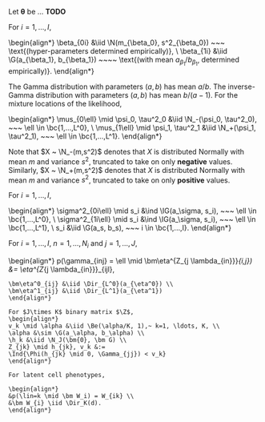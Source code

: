 <!--
The parameters $\bm\theta \mid K$ are now explicitly written.

$$
\begin{split}
\bm\theta_1 &= \bc{
h_k, v_k,
W_{ik}, Z_{jk}
}_{i=1,j=1,k=1}^{i=I,j=J,k=K} \\
\bm\theta_2 &= \bc{
\mus_{0ij}, \mus_{1ij}, \psi_0, \psi_1, 
\tau^2_0, \tau^2_1,
\sigma^2_{ij}, \gamma_{0ij}, \gamma_{1ij}, \beta_{0ij}, \beta_{0j}, \beta_{1j},
}_{i=1,j=1,k=1}^{i=I,j=J,k=K} \\
\bm\theta_3 &= \bc{
\lin, 
\p{y_{inj}\colon m_{inj}=1},
K
}_{i=1,n=1,j=1,k=1}^{i=I,n=N_i,j=J,k=K} \\
\bm\theta &= \bc{\bm\theta_1, \bm\theta_2, \bm\theta_3}
\end{split}
$$

Note that $\bm\theta_1$ are parameters which dimensions depend on $K$.  The
parameters in $\bm\theta_2$ do not explicitly depend on $K$.  And $\bm\theta_3$
contains the remaining parameters, $K$, $\lin$ which takes on values between 1
and $K$, and the missing values for $y_{inj}$ which are sensitive to $\lin$.
-->

<!--
Let $\bm\theta$ be ... **TODO**

\begin{align*}
\beta_{0i} &\sim \N(m_{\beta_0}, s^2_{\beta_0}) ~~~
\text{(hyper-parameters determined empirically)} \\
\beta_{1i} &\sim \G(a_{\beta_1}, b_{\beta_1}) ~~~~
\text{(with mean $a_{\beta_1}/b_{\beta_1}$, determined empirically)} \\
\\
\mus_{0l} \mid \psi_0, \tau^2_0 &\sim \N_-(\psi_0, \tau^2_0), ~~~ l \in \bc{1,...,L^0} \\
\mus_{1l} \mid \psi_1, \tau^2_1 &\sim \N_+(\psi_1, \tau^2_1), ~~~ l \in \bc{1,...,L^1} \\
\sigma^2_{0il} \mid s_i &\sim \IG(a_\sigma, s_i), ~~~ l \in \bc{1,...,L^0} \\
\sigma^2_{1il} \mid s_i &\sim \IG(a_\sigma, s_i), ~~~ l \in \bc{1,...,L^1} \\
s_i &\sim \G(a_s, b_s), ~~~ i \in \bc{1,...,I} \\
\\
p(\gamma_{inj} = l) \mid \bm\eta^{Z_{inj}}_{i,j} &\propto \eta^{Z_{inj}}_{ijl},
~~~ l \in \bc{1,...,L^{Z_{inj}}}  \\
\bm\eta^0_{ij} &\sim \Dir_{L^0}(a_{\eta^0}) \\
\bm\eta^1_{ij} &\sim \Dir_{L^1}(a_{\eta^1}) \\
\\
v_k \mid \alpha &\sim \Be(\alpha/K, 1) \\
\alpha &\sim \G(a_\alpha, b_\alpha) \\
\h_k &\sim \N_J(\bm{0}, \bm G) \\
Z_{jk} \mid h_{jk}, v_k &:=
\Ind{\Phi(h_{jk} \mid 0, \Gamma_{jj}) < v_k} \\
\\
p(\lin=k \mid \bm W_i) &= W_{ik} \\
\bm W_{i} &\sim \Dir_K(d) \\
\end{align*}

Note that $X ~ \N_-(m,s^2)$ denotes that $X$ is distributed Normally with
mean $m$ and variance $s^2$, truncated to take on only *negative* values.
Similarly, $X ~ \N_+(m,s^2)$ denotes that $X$ is distributed Normally with
mean $m$ and variance $s^2$, truncated to take on only *positive* values.
The Gamma distribution with parameters $(a,b)$ has mean $a/b$.
The inverse-Gamma distribution with parameters $(a,b)$ has mean $b / (a-1)$.
-->

Let $\bm\theta$ be ... **TODO**

For $i=1, \ldots, I$,

\begin{align*}
\beta_{0i} &\iid \N(m_{\beta_0}, s^2_{\beta_0}) ~~~
\text{(hyper-parameters determined empirically)}, \\
\beta_{1i} &\iid \G(a_{\beta_1}, b_{\beta_1}) ~~~~
\text{(with mean $a_{\beta_1}/b_{\beta_1}$, determined empirically)}. 
\end{align*}

The Gamma distribution with parameters $(a,b)$ has mean $a/b$. The
inverse-Gamma distribution with parameters $(a,b)$ has mean $b / (a-1)$.  For
the mixture locations of the likelihood,

\begin{align*}
\mus_{0\ell} \mid \psi_0, \tau^2_0 &\iid \N_-(\psi_0, \tau^2_0), ~~~ \ell \in \bc{1,...,L^0}, \\
\mus_{1\ell} \mid \psi_1, \tau^2_1 &\iid \N_+(\psi_1, \tau^2_1), ~~~ \ell \in \bc{1,...,L^1}. 
\end{align*}

Note that $X ~ \N_-(m,s^2)$ denotes that $X$ is distributed Normally
with mean $m$ and variance $s^2$, truncated to take on only
**negative** values. Similarly, $X ~ \N_+(m,s^2)$ denotes that
$X$ is distributed Normally with mean $m$ and variance $s^2$,
truncated to take on only **positive** values.

For $i=1, \ldots, I$,

\begin{align*}
\sigma^2_{0i\ell} \mid s_i &\ind \IG(a_\sigma, s_i), ~~~ \ell \in \bc{1,...,L^0}, \\
\sigma^2_{1i\ell} \mid s_i &\ind \IG(a_\sigma, s_i), ~~~ \ell \in \bc{1,...,L^1}, \\
s_i &\iid \G(a_s, b_s), ~~~ i \in \bc{1,...,I}.
\end{align*}

For $i=1, \ldots, I$, $n=1, \ldots, N_i$ and $j=1, \ldots, J$,

\begin{align*}
p(\gamma_{inj} = \ell \mid \bm\eta^{Z_{j \lambda_{in}}}_{i,j}) &= \eta^{Z_{j \lambda_{in}}}_{ijl},
~~~ \ell \in \bc{1,...,L^{Z_{j \lambda_{in}}}}  \\
\bm\eta^0_{ij} &\iid \Dir_{L^0}(a_{\eta^0}) \\
\bm\eta^1_{ij} &\iid \Dir_{L^1}(a_{\eta^1}) 
\end{align*}

For $J\times K$ binary matrix $\Z$,
\begin{align*}
v_k \mid \alpha &\iid \Be(\alpha/K, 1),~ k=1, \ldots, K, \\
\alpha &\sim \G(a_\alpha, b_\alpha) \\
\h_k &\iid \N_J(\bm{0}, \bm G) \\
Z_{jk} \mid h_{jk}, v_k &:=
\Ind{\Phi(h_{jk} \mid 0, \Gamma_{jj}) < v_k} 
\end{align*}

For latent cell phenotypes,

\begin{align*}
&p(\lin=k \mid \bm W_i) = W_{ik} \\
&\bm W_{i} \iid \Dir_K(d).
\end{align*}
 

